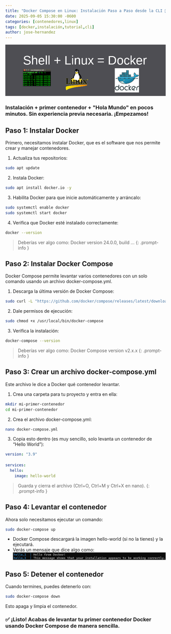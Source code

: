 ```yaml
---
title: "Docker Compose en Linux: Instalación Paso a Paso desde la CLI 🐳"
date: 2025-09-05 15:30:00 -0600
categories: [contenedores,linux]
tags: [docker,instalación,tutorial,cli]
author: jose-hernandez
---
```


![Linux-Docker](/assets/img/posts/DC-Setup/Inicio.png "Docker Setup Guide")

### Instalación + primer contenedor + "Hola Mundo" en pocos minutos. Sin experiencia previa necesaria. ¡Empezamos!


## Paso 1: Instalar Docker
Primero, necesitamos instalar Docker, que es el software que nos permite crear y manejar contenedores.

1. Actualiza tus repositorios:
```bash
sudo apt update
```

2. Instala Docker:
```bash
sudo apt install docker.io -y
```

3. Habilita Docker para que inicie automáticamente y arráncalo: 
```bash
sudo systemctl enable docker
sudo systemctl start docker
```

4. Verifica que Docker esté instalado correctamente:
```bash
docker --version
```
> Deberías ver algo como: Docker version 24.0.0, build ...
{: .prompt-info }

## Paso 2: Instalar Docker Compose
Docker Compose permite levantar varios contenedores con un solo comando usando un archivo docker-compose.yml.

1. Descarga la última versión de Docker Compose:
```bash
sudo curl -L "https://github.com/docker/compose/releases/latest/download/docker-compose-$(uname -s)-$(uname -m)" -o /usr/local/bin/docker-compose
```

2. Dale permisos de ejecución:
```bash
sudo chmod +x /usr/local/bin/docker-compose
```

3. Verifica la instalación: 
```bash
docker-compose --version
```
> Deberías ver algo como: Docker Compose version v2.x.x
{: .prompt-info }

## Paso 3: Crear un archivo docker-compose.yml 

Este archivo le dice a Docker qué contenedor levantar.

1. Crea una carpeta para tu proyecto y entra en ella:
```bash
mkdir mi-primer-contenedor
cd mi-primer-contenedor
```

2. Crea el archivo docker-compose.yml:
```bash
nano docker-compose.yml
```

3. Copia esto dentro (es muy sencillo, solo levanta un contenedor de “Hello World”):
```yaml
version: "3.9"

services:
  hello:
    image: hello-world
```
> Guarda y cierra el archivo (Ctrl+O, Ctrl+M y Ctrl+X en nano).
{: .prompt-info }

## Paso 4: Levantar el contenedor

Ahora solo necesitamos ejecutar un comando:
```bash
sudo docker-compose up
```
- Docker Compose descargará la imagen hello-world (si no la tienes) y la ejecutará.
- Verás un mensaje que dice algo como:
![Hello-World!](/assets/img/posts/DC-Setup/hello-world!.png "HelloWorld Success")

## Paso 5: Detener el contenedor

Cuando termines, puedes detenerlo con:
```bash
sudo docker-compose down
```
Esto apaga y limpia el contenedor.

### ✅ ¡Listo! Acabas de levantar tu primer contenedor Docker usando Docker Compose de manera sencilla.